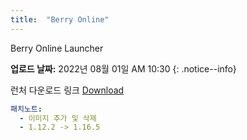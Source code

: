 ```yaml
---
title:  "Berry Online"
---
```


Berry Online Launcher

**업로드 날짜:** 2022년 08월 01일 AM 10:30
{: .notice--info}

런처 다운로드 링크 [Download]([https://www.youtube.com/](https://drive.google.com/file/d/1K2aeCq035QJJ7beEmdKWdqoe1fxBgJ5Y/view?usp=sharing))

```yaml
패치노트:
  - 이미지 추가 및 삭제
  - 1.12.2 -> 1.16.5 
```
